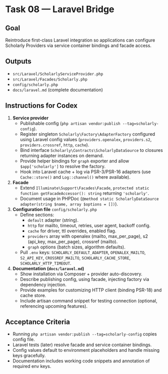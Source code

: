 # Task 08 — Laravel Bridge

## Goal
Reintroduce first-class Laravel integration so applications can configure Scholarly Providers via service container bindings and facade access.

## Outputs
- `src/Laravel/ScholarlyServiceProvider.php`
- `src/Laravel/Facades/Scholarly.php`
- `config/scholarly.php`
- `docs/laravel.md` (complete documentation)

## Instructions for Codex
1. **Service provider**
   - Publishable config (`php artisan vendor:publish --tag=scholarly-config`).
   - Register singleton `Scholarly\Factory\AdapterFactory` configured using Laravel config values (`providers.openalex`, `providers.s2`, `providers.crossref`, `http`, `cache`).
   - Bind interface `Scholarly\Contracts\ScholarlyDataSource` to closures returning adapter instances on demand.
   - Provide helper bindings for `graph` exporter and allow `$app['scholarly']` to resolve the factory.
   - Hook into Laravel cache + log via PSR-3/PSR-16 adapters (use `Cache::store()` and `Log::channel()` where available).
2. **Facade**
   - Extend `Illuminate\Support\Facades\Facade`, `protected static function getFacadeAccessor(): string` returning `'scholarly'`.
   - Document usage in PHPDoc (`@method static ScholarlyDataSource adapter(string $name, array $options = [])`).
3. **Configuration file** `config/scholarly.php`
   - Define sections:
     - `default` adapter (string).
     - `http` for mailto, timeout, retries, user agent, backoff config.
     - `cache` for driver, ttl overrides, enabled flag.
     - `providers` array with openalex (mailto, max_per_page), s2 (api_key, max_per_page), crossref (mailto).
     - `graph` options (batch sizes, algorithm defaults).
   - Pull `.env` keys: `SCHOLARLY_DEFAULT_ADAPTER`, `OPENALEX_MAILTO`, `S2_API_KEY`, `CROSSREF_MAILTO`, `SCHOLARLY_CACHE_STORE`, `SCHOLARLY_HTTP_TIMEOUT`.
4. **Documentation (`docs/laravel.md`)**
   - Show installation via Composer + provider auto-discovery.
   - Describe publishing config, using facade, injecting factory via dependency injection.
   - Provide examples for customizing HTTP client (binding PSR-18) and cache store.
   - Include artisan command snippet for testing connection (optional, referencing upcoming features).

## Acceptance Criteria
- Running `php artisan vendor:publish --tag=scholarly-config` copies config file.
- Laravel tests (later) resolve facade and service container bindings.
- Config values default to environment placeholders and handle missing keys gracefully.
- Documentation includes working code snippets and annotation of required env keys.
